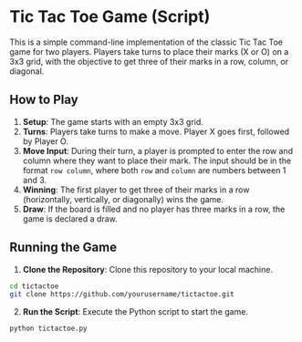 # Tic Tac Toe Game (Script)
This is a simple command-line implementation of the classic Tic Tac Toe game for two players. Players take turns to place their marks (X or O) on a 3x3 grid, with the objective to get three of their marks in a row, column, or diagonal.

## How to Play
1. **Setup**: The game starts with an empty 3x3 grid.
2. **Turns**: Players take turns to make a move. Player X goes first, followed by Player O.
3. **Move Input**: During their turn, a player is prompted to enter the row and column where they want to place their mark. The input should be in the format `row column`, where both `row` and `column` are numbers between 1 and 3.
4. **Winning**: The first player to get three of their marks in a row (horizontally, vertically, or diagonally) wins the game.
5. **Draw**: If the board is filled and no player has three marks in a row, the game is declared a draw.

## Running the Game
1. **Clone the Repository**: Clone this repository to your local machine.
```bash
cd tictactoe	
git clone https://github.com/yourusername/tictactoe.git
```

2. **Run the Script**: Execute the Python script to start the game.
```bash
python tictactoe.py
```